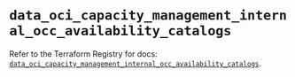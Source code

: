 # `data_oci_capacity_management_internal_occ_availability_catalogs`

Refer to the Terraform Registry for docs: [`data_oci_capacity_management_internal_occ_availability_catalogs`](https://registry.terraform.io/providers/hashicorp/oci/7.19.0/docs/data-sources/capacity_management_internal_occ_availability_catalogs).
